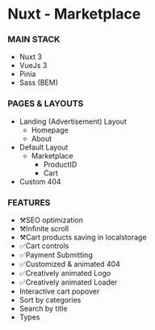 # Nuxt - Marketplace

### MAIN STACK

- Nuxt 3
- VueJs 3
- Pinia
- Sass (BEM)

### PAGES & LAYOUTS

- Landing (Advertisement) Layout
  - Homepage
  - About
- Default Layout
  - Marketplace
    - ProductID
    - Cart
- Custom 404

### FEATURES

- ⚒️SEO optimization
- ⚒️Infinite scroll
- ⚒️Cart products saving in localstorage
- ✅Cart controls
- ✅Payment Submitting
- ✅Customized & animated 404
- ✅Creatively animated Logo
- ✅Creatively animated Loader
- Interactive cart popover
- Sort by categories
- Search by title
- Types
